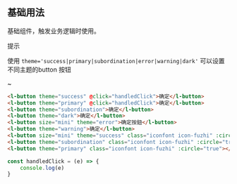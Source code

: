 ## 基础用法

<p>基础组件，触发业务逻辑时使用。</p>
<l-alert title="可以完整的使用上述的computed等强大的Vue3能力"
    content-text="可以完整的使用上述的computed等强大的Vue3能力,可以完整的使用上述的computed等强大的Vue3能力,可以完整的使用上述的computed等强大的Vue3能力,可以完整的使用上述的computed等强大的Vue3能力"
    rear-content="知道了" theme="success" closable  icon="icon-bianji1">
</l-alert>

<div class="des-box">
 <l-divider position="left">提示</l-divider>
<p>使用 <code>theme='success|primary|subordination|error|warning|dark'</code> 可以设置不同主题的button 按钮</p>
</div>
 ~  

```html
<l-button theme="success" @click="handledClick">确定</l-button>
<l-button theme="primary" @click="handledClick">确定</l-button>
<l-button theme="subordination">确定</l-button>
<l-button theme="dark">确定</l-button>
<l-button size="mini" theme="error">确定按鈕</l-button>
<l-button theme="warning">确定</l-button>
<l-button size="mini" theme="success" class="iconfont icon-fuzhi" :circle="true"></l-button>
<l-button theme="subordination" class="iconfont icon-fuzhi" :circle="true"></l-button>
<l-button theme="primary" class="iconfont icon-fuzhi" :circle="true"></l-button>
```

```js
const handledClick = (e) => {
    console.log(e)
}
```
